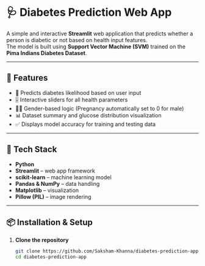 # 🩺 Diabetes Prediction Web App

A simple and interactive **Streamlit** web application that predicts whether a person is diabetic or not based on health input features.  
The model is built using **Support Vector Machine (SVM)** trained on the **Pima Indians Diabetes Dataset**.

---

## 🚀 Features

- 🧮 Predicts diabetes likelihood based on user input  
- 🎚️ Interactive sliders for all health parameters  
- 👨‍🦱 Gender-based logic (Pregnancy automatically set to 0 for male)  
- 📊 Dataset summary and glucose distribution visualization  
- ✅ Displays model accuracy for training and testing data  

---

## 🧠 Tech Stack

- **Python**
- **Streamlit** – web app framework  
- **scikit-learn** – machine learning model  
- **Pandas & NumPy** – data handling  
- **Matplotlib** – visualization  
- **Pillow (PIL)** – image rendering  

---

## 📦 Installation & Setup

1. **Clone the repository**
   ```bash
   git clone https://github.com/Saksham-Khanna/diabetes-prediction-app.git
   cd diabetes-prediction-app
